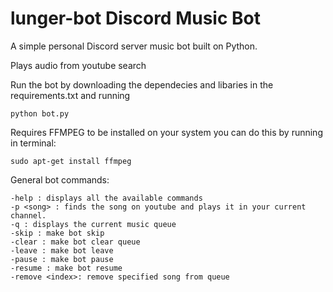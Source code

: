 # lunger-bot Discord Music Bot

A simple personal Discord server music bot built on Python.

Plays audio from youtube search

Run the bot by downloading the dependecies and libaries in the requirements.txt and running 

```python bot.py```

Requires FFMPEG to be installed on your system you can do this by running in terminal:

```sudo apt-get install ffmpeg``` 


General bot commands:
```
-help : displays all the available commands
-p <song> : finds the song on youtube and plays it in your current channel. 
-q : displays the current music queue
-skip : make bot skip
-clear : make bot clear queue
-leave : make bot leave
-pause : make bot pause
-resume : make bot resume
-remove <index>: remove specified song from queue
```

